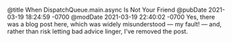 @title When DispatchQueue.main.async Is Not Your Friend
@pubDate 2021-03-19 18:24:59 -0700
@modDate 2021-03-19 22:40:02 -0700
Yes, there was a blog post here, which was widely misunderstood — my fault! — and, rather than risk letting bad advice linger, I’ve removed the post.
